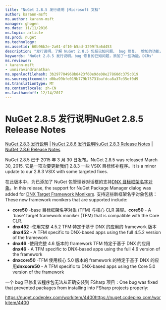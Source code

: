 ```yaml
---
title: "NuGet 2.8.5 发行说明 |Microsoft 文档"
author: karann-msft
ms.author: karann-msft
manager: ghogen
ms.date: 11/11/2016
ms.topic: article
ms.prod: nuget
ms.technology: 
ms.assetid: 60b96b2e-2a61-4f10-b5ad-3299f5a6d453
description: "发行说明，了解 NuGet 2.8.5 包括已知问题、 bug 修复、 增加的功能，以及 DCRs。"
keywords: "NuGet 2.8.5 发行说明，bug 修复的已知问题，添加了一些功能，DCRs"
ms.reviewer:
- karann-msft
- unniravindranathan
ms.openlocfilehash: 3b297704968b8423f60e9de08e27860dc375c019
ms.sourcegitcommit: d0ba99bfe019b779b75731bafdca8a37e35ef0d9
ms.translationtype: MT
ms.contentlocale: zh-CN
ms.lasthandoff: 12/14/2017
---
```

# <a name="nuget-285-release-notes"></a><span data-ttu-id="fd3c3-104">NuGet 2.8.5 发行说明</span><span class="sxs-lookup"><span data-stu-id="fd3c3-104">NuGet 2.8.5 Release Notes</span></span>

<span data-ttu-id="fd3c3-105">[NuGet 2.8.3 发行说明](../release-notes/nuget-2.8.3.md) | [NuGet 2.8.6 发行说明](../release-notes/nuget-2.8.6.md)</span><span class="sxs-lookup"><span data-stu-id="fd3c3-105">[NuGet 2.8.3 Release Notes](../release-notes/nuget-2.8.3.md) | [NuGet 2.8.6 Release Notes](../release-notes/nuget-2.8.6.md)</span></span>

<span data-ttu-id="fd3c3-106">NuGet 2.8.5 已于 2015 年 3 月 30 日发布。</span><span class="sxs-lookup"><span data-stu-id="fd3c3-106">NuGet 2.8.5 was released March 30, 2015.</span></span> <span data-ttu-id="fd3c3-107">它是一项次要更新我们 2.8.3 一些 VSIX 目标修补程序。</span><span class="sxs-lookup"><span data-stu-id="fd3c3-107">It is a minor update to our 2.8.3 VSIX with some targeted fixes.</span></span>

<span data-ttu-id="fd3c3-108">在此版本中，为已添加了 NuGet 包管理器对话框的支持[DNX 目标框架名字对象](https://github.com/aspnet/dnx)。</span><span class="sxs-lookup"><span data-stu-id="fd3c3-108">In this release, the support for NuGet Package Manager dialog was added for [DNX Target Framework Monikers](https://github.com/aspnet/dnx).</span></span>  <span data-ttu-id="fd3c3-109">支持这些新框架名字对象包括：</span><span class="sxs-lookup"><span data-stu-id="fd3c3-109">These new framework monikers that are supported include:</span></span>

* <span data-ttu-id="fd3c3-110">**core50** -base 目标框架名字对象 (TFM) 与核心 CLR 兼容。</span><span class="sxs-lookup"><span data-stu-id="fd3c3-110">**core50** - A 'base' target framework moniker (TFM) that is compatible with the Core CLR.</span></span>
* <span data-ttu-id="fd3c3-111">**dnx452** -使用完整 4.5.2 TFM 特定于基于 DNX 的应用的 framework 版本</span><span class="sxs-lookup"><span data-stu-id="fd3c3-111">**dnx452** - A TFM specific to DNX-based apps using the full 4.5.2 version of the framework</span></span>
* <span data-ttu-id="fd3c3-112">**dnx46** -使用完整 4.6 版本的 framework TFM 特定于基于 DNX 的应用</span><span class="sxs-lookup"><span data-stu-id="fd3c3-112">**dnx46** - A TFM specific to DNX-based apps using the full 4.6 version of the framework</span></span>
* <span data-ttu-id="fd3c3-113">**dnxcore50** -TFM 使用核心 5.0 版本的 framework 的特定于基于 DNX 的应用</span><span class="sxs-lookup"><span data-stu-id="fd3c3-113">**dnxcore50** - A TFM specific to DNX-based apps using the Core 5.0 version of the framework</span></span>

<span data-ttu-id="fd3c3-114">一个 bug 已修复该程序包无法从正确安装到 FSharp 项目：</span><span class="sxs-lookup"><span data-stu-id="fd3c3-114">One bug was fixed that prevented packages from installing into FSharp projects properly:</span></span>

<span data-ttu-id="fd3c3-115">https://nuget.codeplex.com/workitem/4400</span><span class="sxs-lookup"><span data-stu-id="fd3c3-115">https://nuget.codeplex.com/workitem/4400</span></span>